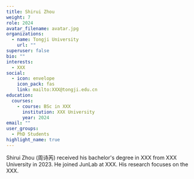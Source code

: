 ```yaml
---
title: Shirui Zhou
weight: 7
role: 2024
avatar_filename: avatar.jpg
organizations:
  - name: Tongji University
    url: ""
superuser: false
bio: ""
interests:
  - XXX
social:
  - icon: envelope
    icon_pack: fas
    link: mailto:XXX@tongji.edu.cn
education:
  courses:
    - course: BSc in XXX
      institution: XXX University
      year: 2024
email: ""
user_groups:
  - PhD Students
highlight_name: true
---
```

Shirui Zhou (周诗芮) received his bachelor's degree in XXX from XXX University in 2023. He joined JunLab at XXX. His research focuses on the XXX.
